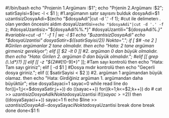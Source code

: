 #!/bin/bash
echo "Projenin 1.Argümanı :$1";
echo "Prjenin 2.Argümanı :$2";
satirSayisi=$(wc -l < $1 ); #1.argümanın satır sayısını bulduk
dosyaAdi=$1
uzantisizDosyaAdi=$(echo "$dosyaAdi"|cut -d '.' -f 1);  #cut ile delimeterı . olan yerden öncesini aldım
dosyaUzantisi=`echo "$dosyaAdi"|cut -d '.' -f 2`;
#dosyaUzantisiz="${dosyaAdi%%.*}"
#dosyaUzantili="${dosyaAdi%.*}"
#variable=cut -d ' ' -f 1 | wc -l $1
echo "$uzantisizDosyaAdi"
echo "$dosyaUzantisi"
dosyaSatir=$(($satirSayisi/$2))
Nokta=".";
if [ $# -ne 2 ] #Girilen argümanlar 2 tane olmalıdır.
then
	echo "Hata: 2 tane argüman girmeniz gerekiyor";
elif [[ $2 -lt 0 ]]  #2. argüman 0 dan büyük olmalıdır.
then
	echo "Hata: Girilen 2. argüman 0 dan büyük olmalıdır.";
#elif [[ grep (\.\d*)?) ]]
elif [[ -z  "${2##*[!0-9]*}" ]]; #Tam sayı kontrolü 
then
	echo "Hata: Tam sayı giriniz";
elif [ -d $1 ]   #Dosya mıdır kontrolü
then
	echo "Geçerli dosya giriniz.";
elif (( $satirSayisi < $2 ))  #2. argüman 1  argümandan büyük olamaz.
then
	echo "Hata: Girdiğiniz argüman 1. argümandan daha büyüktür";
else
dosyaSayaci=1
sayac=0
	while read line
	do
		for((j=1;j<=$dosyaSatir;j++))
		do
			((sayac++))
			for((k=1;k<=$2;k++))
			do
			#	cat >> $uzantisizDosyaAdi$k$Nokta$dosyaUzantisi
				if(($sayac>=$2))
				then
					((dosyaSayaci++))
					sayac=1 				fi
				echo $line >> $uzantisizDosyaAdi-$dosyaSayaci$Nokta$dosyaUzantisi
				break
			done
			break
		done
	done<$1
fi

